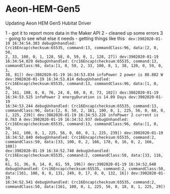 # Aeon-HEM-Gen5
Updating Aeon HEM Gen5 Hubitat Driver


1 - got it to report more data in the Maker API
2 - cleaned up some errors
3 - going to see what else it needs - getting things like this
<code>
dev:3902020-01-19 16:34:54.303 debugUnhandled: Crc16Encap(checksum:65535, command:13, commandClass:96, data:[2, 0, 50, 2, 33, 100, 0, 1, 128, 58, 0, 59, 0, 1, 128, 27])
dev:3902020-01-19 16:34:54.029 debugUnhandled: Crc16Encap(checksum:65535, command:13, commandClass:96, data:[1, 0, 50, 2, 33, 100, 0, 1, 38, 120, 0, 59, 0, 1, 38, 81])
dev:3862020-01-19 16:34:53.834 infoPower 2 power is 88.802 W
dev:3902020-01-19 16:34:53.814 debugUnhandled: Crc16Encap(checksum:65535, command:13, commandClass:96, data:[1, 0, 50, 2, 161, 108, 0, 0, 76, 24, 0, 60, 0, 0, 73, 102])
dev:3862020-01-19 16:34:53.525 infoPower 2 energyDuration is 14.09 Days 
dev:3902020-01-19 16:34:53.244 debugUnhandled: Crc16Encap(checksum:65535, command:13, commandClass:96, data:[2, 0, 50, 2, 161, 100, 0, 1, 225, 56, 0, 60, 0, 1, 225, 239])
dev:3862020-01-19 16:34:53.226 infoPower 2 current is 0.783 A
dev:3902020-01-19 16:34:52.937 debugUnhandled: Crc16Encap(checksum:65535, command:13, commandClass:96, data:[1, 0, 50, 2, 161, 100, 0, 1, 225, 56, 0, 60, 0, 1, 225, 239])
dev:3902020-01-19 16:34:52.840 debugUnhandled: Crc16Encap(checksum:65535, command:2, commandClass:50, data:[33, 100, 0, 2, 166, 178, 0, 16, 0, 2, 166, 108])
dev:3902020-01-19 16:34:52.740 debugUnhandled: Crc16Encap(checksum:65535, command:2, commandClass:50, data:[33, 116, 0, 61, 51, 36, 0, 14, 0, 61, 59, 196])
dev:3902020-01-19 16:34:52.648 debugUnhandled: Crc16Encap(checksum:65535, command:2, commandClass:50, data:[161, 108, 0, 0, 131, 249, 0, 17, 0, 0, 132, 16])
dev:3902020-01-19 16:34:52.541 debugUnhandled: Crc16Encap(checksum:65535, command:2, commandClass:50, data:[161, 100, 0, 1, 225, 56, 0, 18, 0, 1, 225, 29])
</code>
